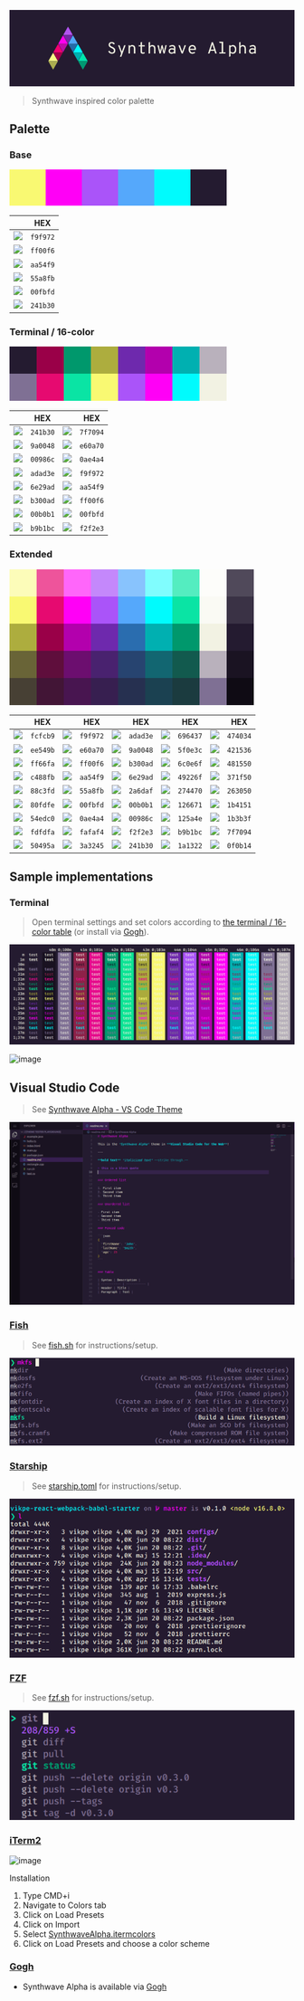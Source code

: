 ![](./.github/assets/synthwave_alpha_logo.png)
> Synthwave inspired color palette

## Palette

### Base
![](./.github/assets/palette_base.png)

&nbsp; | HEX
--- | ---
![](https://dummyimage.com/20x20/f9f972/f9f972.png&text=) | `f9f972`
![](https://dummyimage.com/20x20/ff00f6/ff00f6.png&text=) | `ff00f6`
![](https://dummyimage.com/20x20/aa54f9/aa54f9.png&text=) | `aa54f9`
![](https://dummyimage.com/20x20/55a8fb/55a8fb.png&text=) | `55a8fb`
![](https://dummyimage.com/20x20/00fbfd/00fbfd.png&text=) | `00fbfd`
![](https://dummyimage.com/20x20/241b30/241b30.png&text=) | `241b30`


### Terminal / 16-color
![](./.github/assets/palette_terminal.png)

&nbsp; | HEX | &nbsp; | HEX
--- | --- | --- | ---
![](https://dummyimage.com/20x20/241b30/241b30.png&text=) | `241b30` | ![](https://dummyimage.com/20x20/7f7094/7f7094.png&text=) | `7f7094`
![](https://dummyimage.com/20x20/9a0048/9a0048.png&text=) | `9a0048` | ![](https://dummyimage.com/20x20/e60a70/e60a70.png&text=) | `e60a70`
![](https://dummyimage.com/20x20/00986c/00986c.png&text=) | `00986c` | ![](https://dummyimage.com/20x20/0ae4a4/0ae4a4.png&text=) | `0ae4a4`
![](https://dummyimage.com/20x20/adad3e/adad3e.png&text=) | `adad3e` | ![](https://dummyimage.com/20x20/f9f972/f9f972.png&text=) | `f9f972`
![](https://dummyimage.com/20x20/6e29ad/6e29ad.png&text=) | `6e29ad` | ![](https://dummyimage.com/20x20/aa54f9/aa54f9.png&text=) | `aa54f9`
![](https://dummyimage.com/20x20/b300ad/b300ad.png&text=) | `b300ad` | ![](https://dummyimage.com/20x20/ff00f6/ff00f6.png&text=) | `ff00f6`
![](https://dummyimage.com/20x20/00b0b1/00b0b1.png&text=) | `00b0b1` | ![](https://dummyimage.com/20x20/00fbfd/00fbfd.png&text=) | `00fbfd`
![](https://dummyimage.com/20x20/b9b1bc/b9b1bc.png&text=) | `b9b1bc` | ![](https://dummyimage.com/20x20/f2f2e3/f2f2e3.png&text=) | `f2f2e3`


### Extended
![](./.github/assets/palette_extended.png)

&nbsp; | HEX | &nbsp; | HEX | &nbsp; | HEX | &nbsp; | HEX | &nbsp; | HEX
--- | --- | --- | --- | --- | --- | --- | --- | --- | ---
![](https://dummyimage.com/20x20/fcfcb9/fcfcb9.png&text=) | `fcfcb9` | ![](https://dummyimage.com/20x20/f9f972/f9f972.png&text=) | `f9f972` | ![](https://dummyimage.com/20x20/adad3e/adad3e.png&text=) | `adad3e` | ![](https://dummyimage.com/20x20/696437/696437.png&text=) | `696437` | ![](https://dummyimage.com/20x20/474034/474034.png&text=) | `474034`
![](https://dummyimage.com/20x20/ee549b/ee549b.png&text=) | `ee549b` | ![](https://dummyimage.com/20x20/e60a70/e60a70.png&text=) | `e60a70` | ![](https://dummyimage.com/20x20/9a0048/9a0048.png&text=) | `9a0048` | ![](https://dummyimage.com/20x20/5f0e3c/5f0e3c.png&text=) | `5f0e3c` | ![](https://dummyimage.com/20x20/421536/421536.png&text=) | `421536`
![](https://dummyimage.com/20x20/ff66fa/ff66fa.png&text=) | `ff66fa` | ![](https://dummyimage.com/20x20/ff00f6/ff00f6.png&text=) | `ff00f6` | ![](https://dummyimage.com/20x20/b300ad/b300ad.png&text=) | `b300ad` | ![](https://dummyimage.com/20x20/6c0e6f/6c0e6f.png&text=) | `6c0e6f` | ![](https://dummyimage.com/20x20/481550/481550.png&text=) | `481550`
![](https://dummyimage.com/20x20/c488fb/c488fb.png&text=) | `c488fb` | ![](https://dummyimage.com/20x20/aa54f9/aa54f9.png&text=) | `aa54f9` | ![](https://dummyimage.com/20x20/6e29ad/6e29ad.png&text=) | `6e29ad` | ![](https://dummyimage.com/20x20/49226f/49226f.png&text=) | `49226f` | ![](https://dummyimage.com/20x20/371f50/371f50.png&text=) | `371f50`
![](https://dummyimage.com/20x20/88c3fd/88c3fd.png&text=) | `88c3fd` | ![](https://dummyimage.com/20x20/55a8fb/55a8fb.png&text=) | `55a8fb` | ![](https://dummyimage.com/20x20/2a6daf/2a6daf.png&text=) | `2a6daf` | ![](https://dummyimage.com/20x20/274470/274470.png&text=) | `274470` | ![](https://dummyimage.com/20x20/263050/263050.png&text=) | `263050`
![](https://dummyimage.com/20x20/80fdfe/80fdfe.png&text=) | `80fdfe` | ![](https://dummyimage.com/20x20/00fbfd/00fbfd.png&text=) | `00fbfd` | ![](https://dummyimage.com/20x20/00b0b1/00b0b1.png&text=) | `00b0b1` | ![](https://dummyimage.com/20x20/126671/126671.png&text=) | `126671` | ![](https://dummyimage.com/20x20/1b4151/1b4151.png&text=) | `1b4151`
![](https://dummyimage.com/20x20/54edc0/54edc0.png&text=) | `54edc0` | ![](https://dummyimage.com/20x20/0ae4a4/0ae4a4.png&text=) | `0ae4a4` | ![](https://dummyimage.com/20x20/00986c/00986c.png&text=) | `00986c` | ![](https://dummyimage.com/20x20/125a4e/125a4e.png&text=) | `125a4e` | ![](https://dummyimage.com/20x20/1b3b3f/1b3b3f.png&text=) | `1b3b3f`
![](https://dummyimage.com/20x20/fdfdfa/fdfdfa.png&text=) | `fdfdfa` | ![](https://dummyimage.com/20x20/fafaf4/fafaf4.png&text=) | `fafaf4` | ![](https://dummyimage.com/20x20/f2f2e3/f2f2e3.png&text=) | `f2f2e3` | ![](https://dummyimage.com/20x20/b9b1bc/b9b1bc.png&text=) | `b9b1bc` | ![](https://dummyimage.com/20x20/7f7094/7f7094.png&text=) | `7f7094`
![](https://dummyimage.com/20x20/50495a/50495a.png&text=) | `50495a` | ![](https://dummyimage.com/20x20/3a3245/3a3245.png&text=) | `3a3245` | ![](https://dummyimage.com/20x20/241b30/241b30.png&text=) | `241b30` | ![](https://dummyimage.com/20x20/1a1322/1a1322.png&text=) | `1a1322` | ![](https://dummyimage.com/20x20/0f0b14/0f0b14.png&text=) | `0f0b14`


## Sample implementations

### Terminal
> Open terminal settings and set colors according to [the terminal / 16-color table](#terminal--16-color) (or install via [Gogh](https://github.com/Gogh-Co/Gogh)).

![](./.github/assets/screenshot_terminal.png)

![image](https://github.com/vikpe/synthwave-alpha/assets/1616817/8bd8365b-d686-45ef-9f07-79baf20dd90b)

## Visual Studio Code
> See [Synthwave Alpha - VS Code Theme](https://github.com/vikpe/synthwave-alpha-vscode)

![](https://raw.githubusercontent.com/vikpe/synthwave-alpha-vscode/main/screenshots/editor.png)


### [Fish](https://fishshell.com/)
> See [fish.sh](./implementations/fish.sh) for instructions/setup.

![](./.github/assets/screenshot_fish.png)

### [Starship](https://starship.rs/)
> See [starship.toml](./implementations/starship.toml) for instructions/setup.

![](./.github/assets/screenshot_starship.png)

### [FZF](https://github.com/junegunn/fzf)
> See [fzf.sh](./implementations/fzf.sh) for instructions/setup.

![](./.github/assets/screenshot_fzf.png)

### [iTerm2](https://github.com/gnachman/iTerm2)
![image](https://github.com/vikpe/synthwave-alpha/assets/1616817/9d15432b-a79c-44a0-b0d1-602eb8b9107d)

Installation
1. Type CMD+i
2. Navigate to Colors tab
3. Click on Load Presets
4. Click on Import
5. Select [SynthwaveAlpha.itermcolors](https://raw.githubusercontent.com/vikpe/synthwave-alpha/main/implementations/SynthwaveAlpha.itermcolors)
6. Click on Load Presets and choose a color scheme

### [Gogh](https://github.com/Gogh-Co/Gogh)
* Synthwave Alpha is available via [Gogh](https://github.com/Gogh-Co/Gogh)
